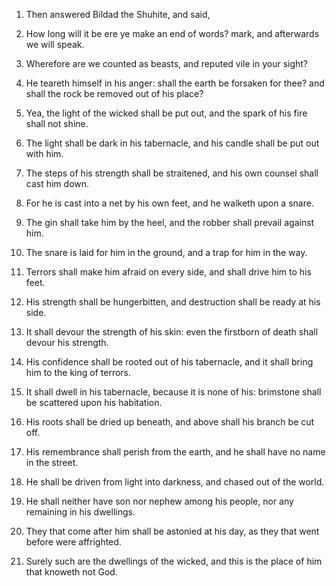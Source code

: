 1. Then answered Bildad the Shuhite, and said,

2. How long will it
be ere ye make an end of words? mark, and afterwards we will speak.

3. Wherefore are we counted as beasts, and reputed vile in your
sight?

4. He teareth himself in his anger: shall the earth be
forsaken for thee? and shall the rock be removed out of his place?

5. Yea, the light of the wicked shall be put out, and the spark of
his fire shall not shine.

6. The light shall be dark in his tabernacle, and his candle shall
be put out with him.

7. The steps of his strength shall be straitened, and his own
counsel shall cast him down.

8. For he is cast into a net by his own feet, and he walketh upon a
snare.

9. The gin shall take him by the heel, and the robber shall prevail
against him.

10. The snare is laid for him in the ground, and a trap for him in
the way.

11. Terrors shall make him afraid on every side, and shall drive him
to his feet.

12. His strength shall be hungerbitten, and destruction shall be
ready at his side.

13. It shall devour the strength of his skin: even the firstborn of
death shall devour his strength.

14. His confidence shall be rooted out of his tabernacle, and it
shall bring him to the king of terrors.

15. It shall dwell in his tabernacle, because it is none of his:
brimstone shall be scattered upon his habitation.

16. His roots shall be dried up beneath, and above shall his branch
be cut off.

17. His remembrance shall perish from the earth, and he shall have
no name in the street.

18. He shall be driven from light into darkness, and chased out of
the world.

19. He shall neither have son nor nephew among his people, nor any
remaining in his dwellings.

20. They that come after him shall be astonied at his day, as they
that went before were affrighted.

21. Surely such are the dwellings of the wicked, and this is the
place of him that knoweth not God.